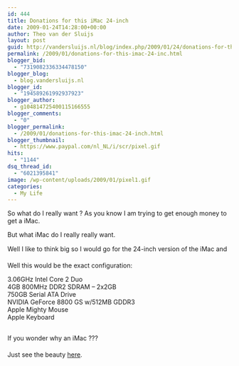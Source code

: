 ```yaml
---
id: 444
title: Donations for this iMac 24-inch
date: 2009-01-24T14:28:00+00:00
author: Theo van der Sluijs
layout: post
guid: http://vandersluijs.nl/blog/index.php/2009/01/24/donations-for-this-imac-24-inc/
permalink: /2009/01/donations-for-this-imac-24-inc.html
blogger_bid:
  - "7319082336334478150"
blogger_blog:
  - blog.vandersluijs.nl
blogger_id:
  - "194589261992937923"
blogger_author:
  - g104814725400115166555
blogger_comments:
  - "0"
blogger_permalink:
  - /2009/01/donations-for-this-imac-24-inch.html
blogger_thumbnail:
  - https://www.paypal.com/nl_NL/i/scr/pixel.gif
hits:
  - "1144"
dsq_thread_id:
  - "6021395841"
image: /wp-content/uploads/2009/01/pixel1.gif
categories:
  - My Life
---
```

So what do I really want ? As you know I am trying to get enough money to get a iMac.

But what iMac do I really really want.

Well I like to think big so I would go for the 24-inch version of the iMac and 

<a name="more"></a>

Well this would be the exact configuration:

3.06GHz Intel Core 2 Duo  
4GB 800MHz DDR2 SDRAM &#8211; 2x2GB  
750GB Serial ATA Drive  
NVIDIA GeForce 8800 GS w/512MB GDDR3  
Apple Mighty Mouse  
Apple Keyboard

<img alt="" src="https://www.paypal.com/nl_NL/i/scr/pixel.gif" width="1" height="1" border="0" />

If you wonder why an iMac ???

Just see the beauty [here](http://www.apple.com/imac/ "Donate for an iMac").